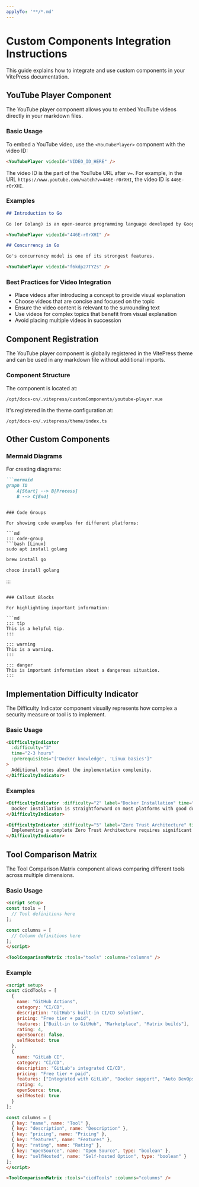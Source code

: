 ```yaml
---
applyTo: '**/*.md'
---
```


# Custom Components Integration Instructions

This guide explains how to integrate and use custom components in your VitePress documentation.

## YouTube Player Component

The YouTube player component allows you to embed YouTube videos directly in your markdown files.

### Basic Usage

To embed a YouTube video, use the `<YouTubePlayer>` component with the video ID:

```md
<YouTubePlayer videoId="VIDEO_ID_HERE" />
```

The video ID is the part of the YouTube URL after `v=`. For example, in the URL `https://www.youtube.com/watch?v=446E-r0rXHI`, the video ID is `446E-r0rXHI`.

### Examples

```md
## Introduction to Go

Go (or Golang) is an open-source programming language developed by Google.

<YouTubePlayer videoId="446E-r0rXHI" />
```

```md
## Concurrency in Go

Go's concurrency model is one of its strongest features.

<YouTubePlayer videoId="f6kdp27TYZs" />
```

### Best Practices for Video Integration

- Place videos after introducing a concept to provide visual explanation
- Choose videos that are concise and focused on the topic
- Ensure the video content is relevant to the surrounding text
- Use videos for complex topics that benefit from visual explanation
- Avoid placing multiple videos in succession

## Component Registration

The YouTube player component is globally registered in the VitePress theme and can be used in any markdown file without additional imports.

### Component Structure

The component is located at:
```
/opt/docs-cn/.vitepress/customComponents/youtube-player.vue
```

It's registered in the theme configuration at:
```
/opt/docs-cn/.vitepress/theme/index.ts
```

## Other Custom Components

### Mermaid Diagrams

For creating diagrams:

```md
```mermaid
graph TD
    A[Start] --> B[Process]
    B --> C[End]
```
```

### Code Groups

For showing code examples for different platforms:

```md
::: code-group
```bash [Linux]
sudo apt install golang
```

```bash [macOS]
brew install go
```

```powershell [Windows]
choco install golang
```
:::
```

### Callout Blocks

For highlighting important information:

```md
::: tip
This is a helpful tip.
:::

::: warning
This is a warning.
:::

::: danger
This is important information about a dangerous situation.
:::
```

## Implementation Difficulty Indicator

The Difficulty Indicator component visually represents how complex a security measure or tool is to implement.

### Basic Usage

```md
<DifficultyIndicator 
  :difficulty="3" 
  time="2-3 hours"
  :prerequisites="['Docker knowledge', 'Linux basics']"
>
  Additional notes about the implementation complexity.
</DifficultyIndicator>
```

### Examples

```md
<DifficultyIndicator :difficulty="2" label="Docker Installation" time="30 minutes">
  Docker installation is straightforward on most platforms with good documentation available.
</DifficultyIndicator>
```

```md
<DifficultyIndicator :difficulty="5" label="Zero Trust Architecture" time="3-6 months" :prerequisites="['Network security', 'Identity management', 'Micro-segmentation']">
  Implementing a complete Zero Trust Architecture requires significant planning, changes to infrastructure, and security expertise.
</DifficultyIndicator>
```

## Tool Comparison Matrix

The Tool Comparison Matrix component allows comparing different tools across multiple dimensions.

### Basic Usage

```md
<script setup>
const tools = [
  // Tool definitions here
];

const columns = [
  // Column definitions here
];
</script>

<ToolComparisonMatrix :tools="tools" :columns="columns" />
```

### Example

```md
<script setup>
const cicdTools = [
  {
    name: "GitHub Actions",
    category: "CI/CD",
    description: "GitHub's built-in CI/CD solution",
    pricing: "Free tier + paid",
    features: ["Built-in to GitHub", "Marketplace", "Matrix builds"],
    rating: 4,
    openSource: false,
    selfHosted: true
  },
  {
    name: "GitLab CI",
    category: "CI/CD",
    description: "GitLab's integrated CI/CD",
    pricing: "Free tier + paid",
    features: ["Integrated with GitLab", "Docker support", "Auto DevOps"],
    rating: 4,
    openSource: true,
    selfHosted: true
  }
];

const columns = [
  { key: "name", name: "Tool" },
  { key: "description", name: "Description" },
  { key: "pricing", name: "Pricing" },
  { key: "features", name: "Features" },
  { key: "rating", name: "Rating" },
  { key: "openSource", name: "Open Source", type: "boolean" },
  { key: "selfHosted", name: "Self-hosted Option", type: "boolean" }
];
</script>

<ToolComparisonMatrix :tools="cicdTools" :columns="columns" />
```
